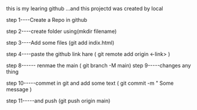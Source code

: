 this is my learing github ...and this projectd was created by local 


step 1----Create a Repo in github

step 2----create folder using(mkdir filename)


step 3----Add some files (git add indix.html)

step 4----paste the github link hare ( git remote add origin <-link> )

step 8------ renmae the main ( git branch -M main)
step 9-----changes any thing

step 10-----commet in git and add some text ( git commit -m " Some message )

step 11-----and push (git push origin main)



